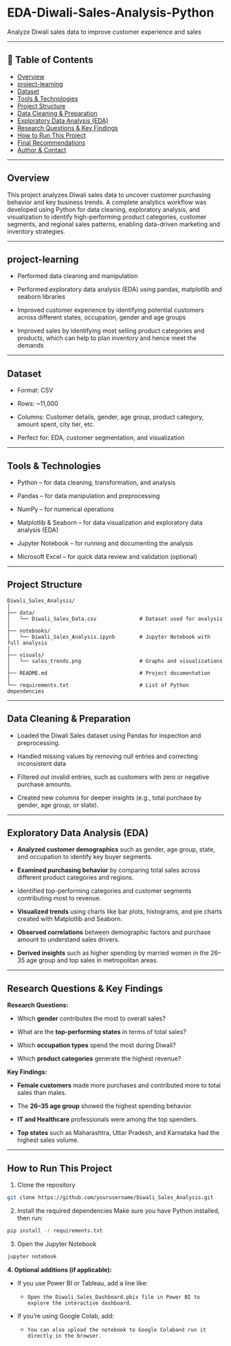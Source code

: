 # EDA-Diwali-Sales-Analysis-Python

Analyze Diwali sales data to improve customer experience and sales

---

## 📌 Table of Contents
- <a href="#overview">Overview</a>
- <a href="#project-learning">project-learning</a>
- <a href="#dataset">Dataset</a>
- <a href="#tools--technologies">Tools & Technologies</a>
- <a href="#project-structure">Project Structure</a>
- <a href="#data-cleaning--preparation">Data Cleaning & Preparation</a>
- <a href="#exploratory-data-analysis-eda">Exploratory Data Analysis (EDA)</a>
- <a href="#research-questions--key-findings">Research Questions & Key Findings</a>
- <a href="#how-to-run-this-project">How to Run This Project</a>
- <a href="#final-recommendations">Final Recommendations</a>
- <a href="#author--contact">Author & Contact</a>

---
<h2><a class="anchor" id="overview"></a>Overview</h2>

This project analyzes Diwali sales data to uncover customer purchasing behavior and key business trends. A complete analytics workflow was developed using Python for data cleaning, exploratory analysis, and visualization to identify high-performing product categories, customer segments, and regional sales patterns, enabling data-driven marketing and inventory strategies.

---
<h2><a class="anchor" id="project-learning"></a>project-learning</h2>

- Performed data cleaning and manipulation

- Performed exploratory data analysis (EDA) using pandas, matplotlib and seaborn libraries

- Improved customer experience by identifying potential customers across different states, occupation, gender and age groups

- Improved sales by identifying most selling product categories and products, which can help to plan inventory and hence meet the demands

---
<h2><a class="anchor" id="dataset"></a>Dataset</h2>

- Format: CSV

- Rows: ~11,000

- Columns: Customer details, gender, age group, product category, amount spent, city tier, etc.

- Perfect for: EDA, customer segmentation, and visualization

---

<h2><a class="anchor" id="tools--technologies"></a>Tools & Technologies</h2>

- Python – for data cleaning, transformation, and analysis

- Pandas – for data manipulation and preprocessing

- NumPy – for numerical operations

- Matplotlib & Seaborn – for data visualization and exploratory data analysis (EDA)

- Jupyter Notebook – for running and documenting the analysis

- Microsoft Excel – for quick data review and validation (optional)

---
<h2><a class="anchor" id="project-structure"></a>Project Structure</h2>

```
Diwali_Sales_Analysis/
│
├── data/
│   └── Diwali_Sales_Data.csv              # Dataset used for analysis
│
├── notebooks/
│   └── Diwali_Sales_Analysis.ipynb        # Jupyter Notebook with full analysis
│
├── visuals/
│   └── sales_trends.png                   # Graphs and visualizations
│
├── README.md                              # Project documentation
│
└── requirements.txt                       # List of Python dependencies
```

---
<h2><a class="anchor" id="data-cleaning--preparation"></a>Data Cleaning & Preparation</h2>

- Loaded the Diwali Sales dataset using Pandas for inspection and preprocessing.

- Handled missing values by removing null entries and correcting inconsistent data

- Filtered out invalid entries, such as customers with zero or negative purchase amounts.

- Created new columns for deeper insights (e.g., total purchase by gender, age group, or state).

---
<h2><a class="anchor" id="exploratory-data-analysis-eda"></a>Exploratory Data Analysis (EDA)</h2>

- **Analyzed customer demographics** such as gender, age group, state, and occupation to identify key buyer segments.

- **Examined purchasing behavior** by comparing total sales across different product categories and regions.

- Identified top-performing categories and customer segments contributing most to revenue.

- **Visualized trends** using charts like bar plots, histograms, and pie charts created with Matplotlib and Seaborn.

- **Observed correlations** between demographic factors and purchase amount to understand sales drivers.

- **Derived insights** such as higher spending by married women in the 26–35 age group and top sales in metropolitan areas.

---
<h2><a class="anchor" id="research-questions--key-findings"></a>Research Questions & Key Findings</h2>

**Research Questions:**
- Which **gender** contributes the most to overall sales?

- What are the **top-performing states** in terms of total sales?

- Which **occupation types** spend the most during Diwali?

- Which **product categories** generate the highest revenue?

**Key Findings:**
- **Female customers** made more purchases and contributed more to total sales than males.

- The **26–35 age group** showed the highest spending behavior.

- **IT and Healthcare** professionals were among the top spenders.

- **Top states** such as Maharashtra, Uttar Pradesh, and Karnataka had the highest sales volume.

---
<h2><a class="anchor" id="how-to-run-this-project"></a>How to Run This Project</h2>

1. Clone the repository
```bash
git clone https://github.com/yourusername/Diwali_Sales_Analysis.git
```
2. Install the required dependencies
Make sure you have Python installed, then run:
```bash
pip install -r requirements.txt
```
3. Open the Jupyter Notebook
```bash
jupyter notebook
```

**4. Optional additions (if applicable):**
- If you use Power BI or Tableau, add a line like:

   - `Open the Diwali_Sales_Dashboard.pbix file in Power BI to explore the interactive dashboard.`

- If you’re using Google Colab, add:

   - `You can also upload the notebook to Google Colaband run it directly in the browser.`

